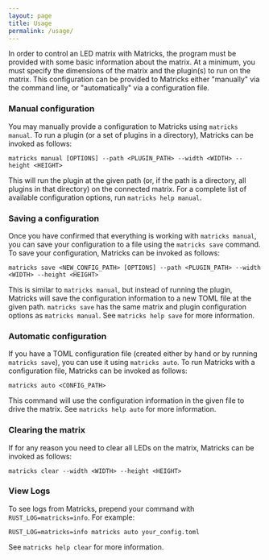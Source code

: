 ```yaml
---
layout: page
title: Usage
permalink: /usage/
---
```


In order to control an LED matrix with Matricks, the program must be provided with some basic information about the matrix.
At a minimum, you must specify the dimensions of the matrix and the plugin(s) to run on the matrix. 
This configuration can be provided to Matricks either "manually" via the command line, or "automatically" via a configuration file.

### Manual configuration
You may manually provide a configuration to Matricks using `matricks manual`.
To run a plugin (or a set of plugins in a directory), Matricks can be invoked as follows:

```
matricks manual [OPTIONS] --path <PLUGIN_PATH> --width <WIDTH> --height <HEIGHT>
```

This will run the plugin at the given path (or, if the path is a directory, all plugins in that directory) on the connected matrix.
For a complete list of available configuration options, run `matricks help manual`.

### Saving a configuration
Once you have confirmed that everything is working with `matricks manual`, you can save your configuration to a file using the `matricks save` command.
To save your configuration, Matricks can be invoked as follows:

```
matricks save <NEW_CONFIG_PATH> [OPTIONS] --path <PLUGIN_PATH> --width <WIDTH> --height <HEIGHT>
```

This is similar to `matricks manual`, but instead of running the plugin, Matricks will save the configuration information to a new TOML file at the given path.
`matricks save` has the same matrix and plugin configuration options as `matricks manual`.
See `matricks help save` for more information.

### Automatic configuration
If you have a TOML configuration file (created either by hand or by running `matricks save`), you can use it using `matricks auto`.
To run Matricks with a configuration file, Matricks can be invoked as follows:

```
matricks auto <CONFIG_PATH>
```

This command will use the configuration information in the given file to drive the matrix.
See `matricks help auto` for more information.

### Clearing the matrix
If for any reason you need to clear all LEDs on the matrix, Matricks can be invoked as follows:

```
matricks clear --width <WIDTH> --height <HEIGHT>
```

### View Logs
To see logs from Matricks, prepend your command with `RUST_LOG=matricks=info`. 
For example:
```
RUST_LOG=matricks=info matricks auto your_config.toml
```

See `matricks help clear` for more information.
